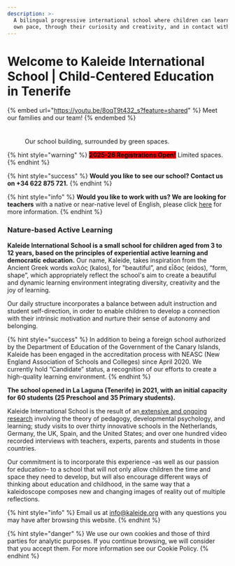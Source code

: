 ```yaml
---
description: >-
  A bilingual progressive international school where children can learn at their
  own pace, through their curiosity and creativity, and in contact with nature.
---
```


# Welcome to Kaleide International School | Child-Centered Education in Tenerife

{% embed url="https://youtu.be/8oqT9t432_s?feature=shared" %}
Meet our families and our team!
{% endembed %}

###

<figure><img src=".gitbook/assets/IMG_7964.JPG" alt=""><figcaption><p>Our school building, surrounded by green spaces.</p></figcaption></figure>



{% hint style="warning" %}
<mark style="background-color:red;">**2025-26 Registrations Open!**</mark> Limited spaces.
{% endhint %}

{% hint style="success" %}
**Would you like to see our school? Contact us on +34 622 875 721.**
{% endhint %}

{% hint style="info" %}
**Would you like to work with us? We are looking for teachers** with a native or near-native level of English, please click [here](work-with-us/) for more information.
{% endhint %}

### Nature-based Active Learning

**Kaleide International School is a small school for children aged from 3 to 12 years, based on the principles of experiential active learning and democratic education.** Our name, Kaleide, takes inspiration from the Ancient Greek words καλός (kalos), for ‟beautiful”, and εἶδος (eidos), “form, shape”, which appropriately reflect the school's aim to create a beautiful and dynamic learning environment integrating diversity, creativity and the joy of learning.

Our daily structure incorporates a balance between adult instruction and student self-direction, in order to enable children to develop a connection with their intrinsic motivation and nurture their sense of autonomy and belonging.

{% hint style="success" %}
In addition to being a foreign school authorized by the Department of Education of the Government of the Canary Islands, Kaleide has been engaged in the accreditation process with NEASC (New England Association of Schools and Colleges) since April 2020. We currently hold “Candidate” status, a recognition of our efforts to create a high-quality learning environment.
{% endhint %}

**The school opened in La Laguna (Tenerife) in 2021, with an initial capacity for 60 students (25 Preschool and 35 Primary students).**

Kaleide International School is the result of an[ extensive and ongoing research](https://www.estonoesunaescuela.org) involving the theory of pedagogy, developmental psychology, and learning; study visits to over thirty innovative schools in the Netherlands, Germany, the UK, Spain, and the United States; and over one hundred video recorded interviews with teachers, experts, parents and students in those countries.

Our commitment is to incorporate this experience –as well as our passion for education– to a school that will not only allow children the time and space they need to develop, but will also encourage different ways of thinking about education and childhood, in the same way that a kaleidoscope composes new and changing images of reality out of multiple reflections.





{% hint style="info" %}
&#x20;Email us at info@kaleide.org with any questions you may have after browsing this website.
{% endhint %}

{% hint style="danger" %}
We use our own cookies and those of third parties for analytic purposes. If you continue browsing, we will consider that you accept them. For more information see our Cookie Policy.
{% endhint %}

###

